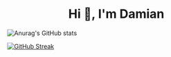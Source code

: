 

<h1 align="center">Hi 👋, I'm Damian</h1>

![Anurag's GitHub stats](https://github-readme-stats.vercel.app/api?username=Fr0ztyy43&show_icons=true&theme=radical)
<br>
<div style="float: left"></div>

[![GitHub Streak](https://github-readme-streak-stats.herokuapp.com/?user=Fr0ztyy43&theme=dark)](https://git.io/streak-stats)
